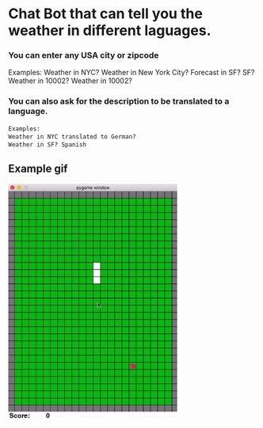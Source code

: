 # Chat Bot that can tell you the weather in different laguages. 

### You can enter any USA city or zipcode
  Examples:
    Weather in NYC?
    Weather in New York City?
    Forecast in SF?
    SF?
    Weather in 10002?
    Weather in 10002?
### You can also ask for the description to be translated to a language.
    Examples:
    Weather in NYC translated to German?
    Weather in SF? Spanish

## Example gif
<img src="https://github.com/Armando024/old_aaguirre/blob/master/static/snake.gif" width="341.23" height="481.7" />



